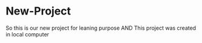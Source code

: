 # New-Project

So this is our new project for leaning purpose
AND
This project was created in local computer
